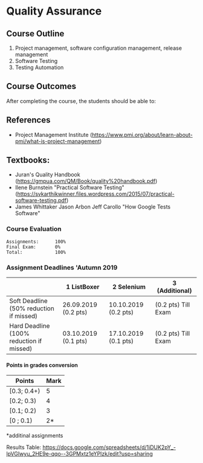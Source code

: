 # Quality Assurance

## Course Outline

1. Project management, software configuration management, release management
2. Software Testing
3. Testing Automation

## Course Outcomes
After completing the course, the students should be able to:


## References
- Project Management Institute (https://www.pmi.org/about/learn-about-pmi/what-is-project-management)

## Textbooks:
* Juran's Quality Handbook (https://gmpua.com/QM/Book/quality%20handbook.pdf)
* Ilene Burnstein "Practical Software Testing" (https://svkarthikwinner.files.wordpress.com/2015/07/practical-software-testing.pdf)
* James Whittaker Jason Arbon Jeff Carollo "How Google Tests Software"

### Course Evaluation
```
Assignments:      100%
Final Exam:       0%
Total:            100%

```

### Assignment Deadlines 'Autumn 2019
|                                          |  1 ListBoxer |2 Selenium | 3 (Additional)
| ---------------------------------------- | --- | --- |--- |
| Soft Deadline (50% reduction if missed)  | 26.09.2019 (0.2 pts)| 10.10.2019 (0.2 pts)| (0.2 pts) Till Exam |
| Hard Deadline (100% reduction if missed) | 03.10.2019 (0.1 pts)| 17.10.2019 (0.1 pts)| (0.2 pts) Till Exam |

#### Points in grades conversion
|Points | Mark |
| ------- |------|
|[0.3; 0.4+) | 5 |
|[0.2; 0.3) | 4 |
| [0.1; 0.2) | 3 |
| [0 ; 0.1) | 2* |

*additinal assignments


Results Table:
https://docs.google.com/spreadsheets/d/1iDUK2pY_-lpVGIwyu_2HE9e-qqo--3GPMxtz1eYPlzk/edit?usp=sharing
